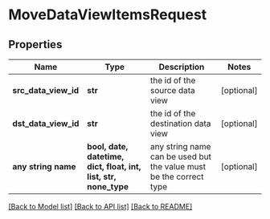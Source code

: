 # MoveDataViewItemsRequest


## Properties
Name | Type | Description | Notes
------------ | ------------- | ------------- | -------------
**src_data_view_id** | **str** | the id of the source data view | [optional] 
**dst_data_view_id** | **str** | the id of the destination data view | [optional] 
**any string name** | **bool, date, datetime, dict, float, int, list, str, none_type** | any string name can be used but the value must be the correct type | [optional]

[[Back to Model list]](../README.md#documentation-for-models) [[Back to API list]](../README.md#documentation-for-api-endpoints) [[Back to README]](../README.md)


